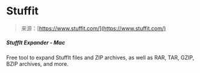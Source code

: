 <!--yml
category: 未分类
date: 2024-05-27 14:57:02
-->

# Stuffit

> 来源：[https://www.stuffit.com/](https://www.stuffit.com/)

##### StuffIt Expander - Mac

Free tool to expand StuffIt files and ZIP archives, as well as RAR, TAR, GZIP, BZIP archives, and more.